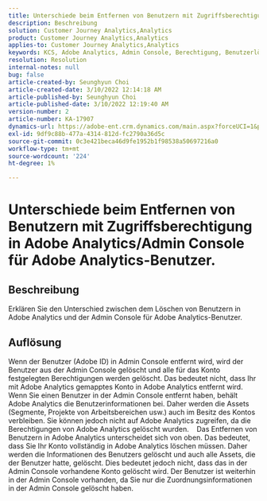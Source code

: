 ```yaml
---
title: Unterschiede beim Entfernen von Benutzern mit Zugriffsberechtigung in Adobe Analytics/Admin Console für Adobe Analytics-Benutzer.
description: Beschreibung
solution: Customer Journey Analytics,Analytics
product: Customer Journey Analytics,Analytics
applies-to: Customer Journey Analytics,Analytics
keywords: KCS, Adobe Analytics, Admin Console, Berechtigung, Benutzerlöschung, Benutzerlöschung
resolution: Resolution
internal-notes: null
bug: false
article-created-by: Seunghyun Choi
article-created-date: 3/10/2022 12:14:18 AM
article-published-by: Seunghyun Choi
article-published-date: 3/10/2022 12:19:40 AM
version-number: 2
article-number: KA-17907
dynamics-url: https://adobe-ent.crm.dynamics.com/main.aspx?forceUCI=1&pagetype=entityrecord&etn=knowledgearticle&id=ac67bd03-07a0-ec11-b400-0022480b0a3e
exl-id: 9df9c88b-477a-4314-812d-fc2790a36d5c
source-git-commit: 0c3e421beca46d9fe1952b1f98538a50697216a0
workflow-type: tm+mt
source-wordcount: '224'
ht-degree: 1%

---
```


# Unterschiede beim Entfernen von Benutzern mit Zugriffsberechtigung in Adobe Analytics/Admin Console für Adobe Analytics-Benutzer.

## Beschreibung


Erklären Sie den Unterschied zwischen dem Löschen von Benutzern in Adobe Analytics und der Admin Console für Adobe Analytics-Benutzer.


## Auflösung


Wenn der Benutzer (Adobe ID) in Admin Console entfernt wird, wird der Benutzer aus der Admin Console gelöscht und alle für das Konto festgelegten Berechtigungen werden gelöscht.
Das bedeutet nicht, dass Ihr mit Adobe Analytics gemapptes Konto in Adobe Analytics entfernt wird. Wenn Sie einen Benutzer in der Admin Console entfernt haben, behält Adobe Analytics die Benutzerinformationen bei.
Daher werden die Assets (Segmente, Projekte von Arbeitsbereichen usw.) auch im Besitz des Kontos verbleiben.
Sie können jedoch nicht auf Adobe Analytics zugreifen, da die Berechtigungen von Adobe Analytics gelöscht wurden.
  
Das Entfernen von Benutzern in Adobe Analytics unterscheidet sich von oben. Das bedeutet, dass Sie Ihr Konto vollständig in Adobe Analytics löschen müssen.
Daher werden die Informationen des Benutzers gelöscht und auch alle Assets, die der Benutzer hatte, gelöscht.
Dies bedeutet jedoch nicht, dass das in der Admin Console vorhandene Konto gelöscht wird. Der Benutzer ist weiterhin in der Admin Console vorhanden, da Sie nur die Zuordnungsinformationen in der Admin Console gelöscht haben.
